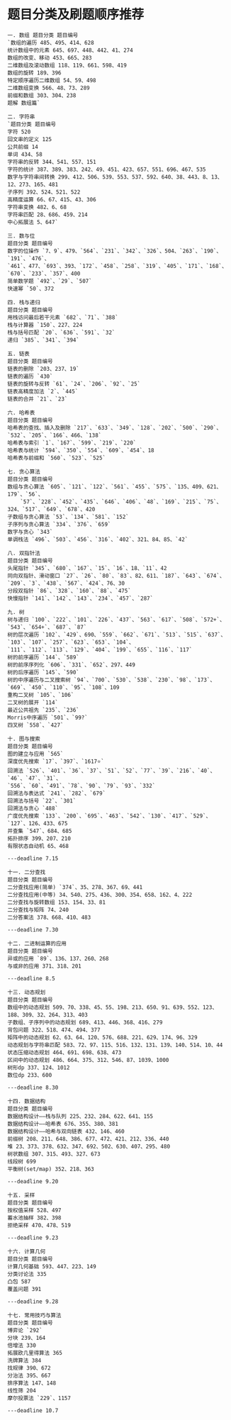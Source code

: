 # 题目分类及刷题顺序推荐

    一. 数组 题目分类 题目编号
    `数组的遍历 485、495、414、628
    统计数组中的元素 645、697、448、442、41、274
    数组的改变、移动 453、665、283
    二维数组及滚动数组 118、119、661、598、419
    数组的旋转 189、396
    特定顺序遍历二维数组 54、59、498
    二维数组变换 566、48、73、289
    前缀和数组 303、304、238
    题解 数组篇`

    二. 字符串
    `题目分类 题目编号
    字符 520
    回文串的定义 125
    公共前缀 14
    单词 434、58
    字符串的反转 344、541、557、151
    字符的统计 387、389、383、242、49、451、423、657、551、696、467、535
    数字与字符串间转换 299、412、506、539、553、537、592、640、38、443、8、13、12、273、165、481
    子序列 392、524、521、522
    高精度运算 66、67、415、43、306
    字符串变换 482、6、68
    字符串匹配 28、686、459、214
    中心拓展法 5、647`

    三. 数与位
    题目分类 题目编号
    数字的位操作 `7、9`、479、`564`、`231`、`342`、`326`、504、`263`、`190`、`191`、`476`、
    `461`、477、`693`、393、`172`、`458`、`258`、`319`、`405`、`171`、`168`、`670`、`233`、`357`、400
    简单数学题 `492`、`29`、`507`
    快速幂 `50`、372

    四. 栈与递归
    题目分类 题目编号
    用栈访问最后若干元素 `682`、`71`、`388`
    栈与计算器 `150`、227、224
    栈与括号匹配 `20`、`636`、`591`、`32`
    递归 `385`、`341`、`394`

    五. 链表
    题目分类 题目编号
    链表的删除 `203、237、19`
    链表的遍历 `430`
    链表的旋转与反转 `61`、`24`、`206`、`92`、`25`
    链表高精度加法 `2`、`445`
    链表的合并 `21`、`23`

    六. 哈希表
    题目分类 题目编号
    哈希表的查找、插入及删除 `217`、`633`、`349`、`128`、`202`、`500`、`290`、`532`、`205`、`166`、466、`138`
    哈希表与索引 `1`、`167`、`599`、`219`、`220`
    哈希表与统计 `594`、`350`、`554`、`609`、`454`、18
    哈希表与前缀和 `560`、`523`、`525`

    七. 贪心算法
    题目分类 题目编号
    数组与贪心算法 `605`、`121`、`122`、`561`、`455`、`575`、`135、409、621、179`、`56`、
        `57`、`228`、`452`、`435`、`646`、`406`、`48`、`169`、`215`、`75`、324、`517`、`649`、`678`、420
    子数组与贪心算法 `53`、`134`、`581`、`152`
    子序列与贪心算法 `334`、`376`、`659`
    数字与贪心 `343`
    单调栈法 `496`、`503`、`456`、`316`、`402`、321、84、85、`42`

    八. 双指针法
    题目分类 题目编号
    头尾指针 `345`、`680`、`167`、`15`、`16`、18、`11`、42
    同向双指针、滑动窗口 `27`、`26`、`80`、`83`、82、611、`187`、`643`、`674`、`209`、`3`、`438`、`567`、`424`、76、30
    分段双指针 `86`、`328`、`160`、`88`、`475`
    快慢指针 `141`、`142`、`143`、`234`、`457`、`287`

    九. 树
    树与递归 `100`、`222`、`101`、`226`、`437`、`563`、`617`、`508`、`572+`、`543`、`654+`、`687`、`87`
    树的层次遍历 `102`、`429`、690、`559`、`662`、`671`、`513`、`515`、`637`、`103`、`107`、`257`、`623`、`653`、`104`、
    `111`、`112`、`113`、`129`、`404`、`199`、`655`、`116`、`117`
    树的前序遍历 `144`、`589`
    树的前序序列化 `606`、`331`、`652`、297、449
    树的后序遍历 `145`、`590`
    树的中序遍历与二叉搜索树 `94`、`700`、`530`、`538`、`230`、`98`、`173`、`669`、`450`、`110`、`95`、`108`、109
    重构二叉树 `105`、`106`
    二叉树的展开 `114`
    最近公共祖先 `235`、`236`
    Morris中序遍历 `501`、`99?`
    四叉树 `558`、`427`

    十. 图与搜索
    题目分类 题目编号
    图的建立与应用 `565`
    深度优先搜索 `17`、`397`、`1617⭐`
    回溯法 `526`、`401`、`36`、`37`、`51`、`52`、`77`、`39`、`216`、`40`、`46`、`47`、`31`、
    `556`、`60`、`491`、`78`、`90`、`79`、`93`、`332`
    回溯法与表达式 `241`、`282`、`679`
    回溯法与括号 `22`、`301`
    回溯法与贪心 `488`
    广度优先搜索 `133`、`200`、`695`、`463`、`542`、`130`、`417`、`529`、`127`、126、433、675
    并查集 `547`、684、685
    拓扑排序 399、207、210
    有限状态自动机 65、468

    ---deadline 7.15

    十一. 二分查找
    题目分类 题目编号
    二分查找应用(简单) `374`、35、278、367、69、441
    二分查找应用(中等) 34、540、275、436、300、354、658、162、4、222
    二分查找与旋转数组 153、154、33、81
    二分查找与矩阵 74、240
    二分答案法 378、668、410、483

    ---deadline 7.30

    十二. 二进制运算的应用
    题目分类 题目编号
    异或的应用 `89`、136、137、260、268
    与或非的应用 371、318、201

    ---deadline 8.5

    十三. 动态规划
    题目分类 题目编号
    数组中的动态规划 509、70、338、45、55、198、213、650、91、639、552、123、188、309、32、264、313、403
    子数组、子序列中的动态规划 689、413、446、368、416、279
    背包问题 322、518、474、494、377
    矩阵中的动态规划 62、63、64、120、576、688、221、629、174、96、329
    动态规划与字符串匹配 583、72、97、115、516、132、131、139、140、514、10、44
    状态压缩动态规划 464、691、698、638、473
    区间中的动态规划 486、664、375、312、546、87、1039、1000
    树形dp 337、124、1012
    数位dp 233、600

    ---deadline 8.30

    十四. 数据结构
    题目分类 题目编号
    数据结构设计——栈与队列 225、232、284、622、641、155
    数据结构设计——哈希表 676、355、380、381
    数据结构设计——哈希与双向链表 432、146、460
    前缀树 208、211、648、386、677、472、421、212、336、440
    堆 23、373、378、632、347、692、502、630、407、295、480
    树状数组 307、315、493、327、673
    线段树 699
    平衡树(set/map) 352、218、363

    ---deadline 9.20

    十五. 采样
    题目分类 题目编号
    按权值采样 528、497
    蓄水池抽样 382、398
    拒绝采样 470、478、519

    ---deadline 9.23

    十六. 计算几何
    题目分类 题目编号
    计算几何基础 593、447、223、149
    分类讨论法 335
    凸包 587
    覆盖问题 391

    ---deadline 9.28
    
    十七. 常用技巧与算法
    题目分类 题目编号
    博弈论 `292`
    分块 239、164
    倍增法 330
    拓展欧几里得算法 365
    洗牌算法 384
    找规律 390、672
    分治法 395、667
    排序算法 147、148
    线性筛 204
    摩尔投票法 `229`、1157

    ---deadline 10.7